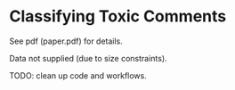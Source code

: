 # Classifying Toxic Comments

See pdf (paper.pdf) for details.

Data not supplied (due to size constraints).

TODO: clean up code and workflows.